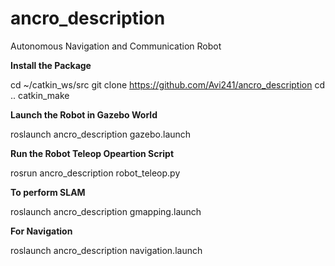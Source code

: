# ancro_description
Autonomous Navigation and Communication Robot


**Install the Package**

cd ~/catkin_ws/src
git clone https://github.com/Avi241/ancro_description
cd ..
catkin_make 

**Launch the Robot in Gazebo World**

roslaunch ancro_description gazebo.launch

**Run the Robot Teleop Opeartion Script**

rosrun ancro_description robot_teleop.py

**To perform SLAM**

roslaunch ancro_description gmapping.launch

**For Navigation**

roslaunch ancro_description navigation.launch
